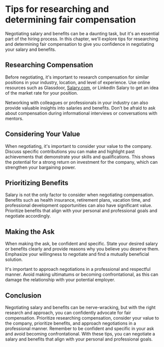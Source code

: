 Tips for researching and determining fair compensation
===================================================================================================

Negotiating salary and benefits can be a daunting task, but it's an essential part of the hiring process. In this chapter, we'll explore tips for researching and determining fair compensation to give you confidence in negotiating your salary and benefits.

Researching Compensation
------------------------

Before negotiating, it's important to research compensation for similar positions in your industry, location, and level of experience. Use online resources such as Glassdoor, [Salary.com](http://Salary.com), or LinkedIn Salary to get an idea of the market rate for your position.

Networking with colleagues or professionals in your industry can also provide valuable insights into salaries and benefits. Don't be afraid to ask about compensation during informational interviews or conversations with mentors.

Considering Your Value
----------------------

When negotiating, it's important to consider your value to the company. Discuss specific contributions you can make and highlight past achievements that demonstrate your skills and qualifications. This shows the potential for a strong return on investment for the company, which can strengthen your bargaining power.

Prioritizing Benefits
---------------------

Salary is not the only factor to consider when negotiating compensation. Benefits such as health insurance, retirement plans, vacation time, and professional development opportunities can also have significant value. Prioritize benefits that align with your personal and professional goals and negotiate accordingly.

Making the Ask
--------------

When making the ask, be confident and specific. State your desired salary or benefits clearly and provide reasons why you believe you deserve them. Emphasize your willingness to negotiate and find a mutually beneficial solution.

It's important to approach negotiations in a professional and respectful manner. Avoid making ultimatums or becoming confrontational, as this can damage the relationship with your potential employer.

Conclusion
----------

Negotiating salary and benefits can be nerve-wracking, but with the right research and approach, you can confidently advocate for fair compensation. Prioritize researching compensation, consider your value to the company, prioritize benefits, and approach negotiations in a professional manner. Remember to be confident and specific in your ask and avoid becoming confrontational. With these tips, you can negotiate a salary and benefits that align with your personal and professional goals.
